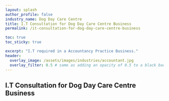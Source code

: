 ```yaml
---
layout: splash 
author_profile: false 
industry_name: Dog Day Care Centre
title: I.T Consultation for Dog Day Care Centre Business
permalink: /it-consultation-for-dog-day-care-centre-business

toc: true
toc_sticky: true

excerpt: "I.T required in a Accountancy Practice Business."
header:
  overlay_image: /assets/images/industries/accountant.jpg
  overlay_filter: 0.5 # same as adding an opacity of 0.5 to a black background
---
```


## I.T Consultation for Dog Day Care Centre Business